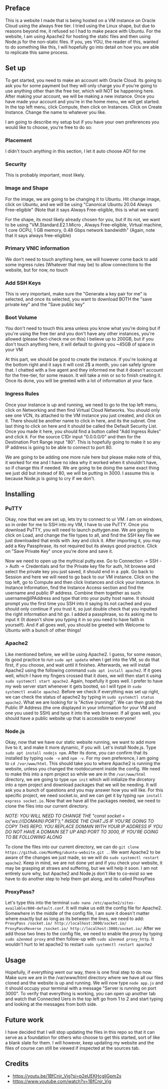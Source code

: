 
## Preface
This is a website I made that is being hosted on a VM instance on Oracle Cloud using the always free tier. I tried using the Linux shape, but due to reasons beyond me, it refused so I had to make peace with Ubuntu. For the website, I am using Apache2 for hosting the static files and then using Node.js for the non-static files. If you, yes YOU, the reader of this, wanted to do something like this, I will hopefully go into detail on how you are able to replicate this same process.

## Set up
To get started, you need to make an account with Oracle Cloud. Its going to ask you for some payment but they will only charge you if you're going to use anything other than the free tier, which will NOT be happening here. After making your account, we will be making a new instance. Once you have made your account and you're in the home menu, we will get started. In the top left menu, click Compute, then click on Instances. Click on Create Instance. Change the name to whatever you like.
   
I am going to describe my setup but if you have your own preferences you would like to choose, you're free to do so:

 ### Placement
 I didn't touch anything in this section, I let it auto choose AD1 for me

 ### Security  
 This is probably important, most likely.

 ### Image and Shape
 For the image, we are going to be changing it to Ubuntu. Hit change image, click on Ubuntu, and we will be using "Canonical Ubuntu 20.04 Always Free-eligible" (Note that it says Always Free-eligible, this is what we want)

 For the shape, its most likely already chosen for you, but if its not, we want to be using "VM.Standard.E2.1.Micro , Always Free-eligible, Virtual machine, 1 core OCPU, 1 GB memory, 0.48 Gbps network bandwidth" (Again, note that it says always free-eligible)

 ### Primary VNIC information
 We don't need to touch anything here, we will however come back to add some ingress rules (Whatever that may be) to allow connections to the website, but for now, no touch

 ### Add SSH Keys
 This is very important, make sure the "Generate a key pair for me" is selected, and once its selected, you want to download BOTH the "save private key" and the "Save public key"

 ### Boot Volume
 You don't need to touch this area unless you know what you're doing but if you're using the free tier and you don't have any other instances, you're allowed (please fact-check me on this) I believe up to 200GB, but if you don't touch anything here, it will default to giving you ~45GB of space in your VM

 At this part, we should be good to create the instance. If you're looking at the bottom right and it says it will cost 2$ a month, you can safely ignore that. I chatted with a live agent and they informed me that it doesn't account for the free-tier, for some reason. It will take a min or so to finish creating it. Once its done, you will be greeted with a lot of information at your face.

 ### Ingress Rules
 Once your instance is up and running, we need to go to the top left menu, click on Networking and then find Virtual Cloud Networks. You should only see one VCN, its attached to the VM instance you just created, and click on it. There should be another name to click in here, and its the subnet. One last thing to click on here and it should be called the Default Security List. Once you made it here, you should find a button called "Add Ingress Rules" and click it. For the source C1Dr input "0.0.0.0/0" and then for the Destination Port Range input "80". This is hopefully going to make it so any IP address is going to be able to connect to port 80. 

We are going to be adding one more rule here but please make note of this, it worked for me and I have no idea why it worked when it shouldn't have, so if change this if needed. We are going to be doing the same exact thing we just did but instead of 80, we will be putting in 3000. I assume this is because Node.js is going to cry if we don't.


## Installing

### PuTTY
Okay, now that we are set up, lets try to connect to ur VM. I am on windows, so in order for me to SSH into my VM, I have to use PuTTY. Once you download PuTTY, you will need to launch puttygen.exe. We are going to click on Load, and change the file types to all, and find the SSH key file we just downloaded that ends with .key and click it. After importing it, you may add a Key Passphrase, its not required but its always good practice. Click on "Save Private Key" once you're done and save it.

Now we need to open up the mythical putty.exe. Go to Connection -> SSH -> Auth -> Credentials and for the Private key file for auth, hit browse and select the private key you just saved, it should end in a .ppk. Go back to Session and here we will need to go back to our VM instance. Click on the top left, go to Compute and then click Instances and click your instance. In Instance Information, find the Instance Access section and find the username and public IP address. Combine them together as such: username@IPAddress and type that into your putty host name. It should prompt you the first time you SSH into it saying its not cached and you should only continue if you trust it, so just double check that you inputted the right information and hit go. I added a passphrase, so its asking me to input it (It doesn't show you typing it in so you need to have faith in yourself). And if all goes well, you should be greeted with Welcome to Ubuntu with a bunch of other things!

### Apache2
Like mentioned before, we will be using Apache2. I guess, for some reason, its good practice to run `sudo apt update` when I get into the VM, so do that first, if you choose, and wait until it finishes. Afterwards, we will install Apache2 using the following command `sudo apt install apache2`. If it goes well, which I have my fingers crossed that it does, we will then start it using `sudo systemctl start apache2`. Again, hopefully it goes well. I prefer to have my web server start whenever it gets booted, so I will type in `sudo systemctl enable apache2`. Before we check if everything was set up right, we can check the status of apache2 by typing in `sudo systemctl status apache2`. What we are looking for is "Active (running)". We can then grab the Public IP Address (the one displayed in your information for your VM and one you used to SSH) and type it into the web broswer. If all goes well, you should have a public website up that is accessible to everyone!


### Node.js

Okay, now that we have our static website running, we want to add more live to it, and make it more dynamic, if you will. Let's install Node.js. Type `sudo apt install nodejs npm`. After its done, you can confirm that its installed by typing `node -v` and `npm -v`. For my own preference, I am going to `cd /var/www/html`. This should take you to where Apache2 is running the website, unless you changed the rootdocument inside the config. We need to make this into a npm project so while we are in the `/var/www/html` directory, we are going to type `npm init` which will initialize the dircetory into a npm project and download packages that we will be needing. It will ask you a bunch of questions and you may answer how you will like. For this specific project, we need socket.io, and we can get it by typing `npm install express socket.io`. Now that we have all the packages needed, we need to clone the files into our current directory.

*NOTE: YOU WILL NEED TO CHANGE THE "const socket = io('ws://{DOMAIN}:PORT');" INSIDE THE CHAT.JS IF YOU'RE GOING TO COPY THIS REPO. YOU REPLACE DOMAIN WITH YOUR IP ADDRESS IF YOU DO NOT HAVE A DOMAIN SET UP AND PORT TO 3000, IF YOU'RE GOING TO BE FOLLOWING ALONG*

To clone the files into our current directory, we can do `git clone https://github.com/MonMog/ubuntu-website.git .`. We want Apache2 to be aware of the changes we just made, so we will do `sudo systemctl restart apache2`. Keep in mind, we are not done yet and if you check your website, it may be grasping at straws and suffering, but we will help it soon. I am not entirely sure why, but Apache2 and Node.js don't like to co-exist so we have to do another step to help them get along, and its called ProxyPass

### ProxyPass?

Let's type this into the terminal `sudo nano /etc/apache2/sites-available/000-default.conf`. It will make us edit the config file for Apache2. Somewhere in the middle of the config file, I am sure it doesn't matter where exactly but as long as its between the lines, we need to add:
`        ProxyPass /socket.io/ http://localhost:3000/socket.io/
        ProxyPassReverse /socket.io/ http://localhost:3000/socket.io/
`
After we add those two lines to the config file, we need to enable the proxy by typing `sudo a2enmod proxy` and then follow-up with `sudo a2enmod proxy_http`. It wouldn't hurt to let apache2 to restart `sudo systemctl restart apache2`


## Usage

Hopefully, if everything went our way, there is one final step to do now. Make sure we are in the /var/www/html directory where we have all our files cloned and the website is up and running. We will now type `node app.js` and it should occupy your terminal with a message "Server is running on port 3000". To verify that everything is working, you can open up another tab and watch that Connected Uers in the top left go from 1 to 2 and start typing and looking at the messages from both side.

## Future work

I have decided that I will stop updating the files in this repo so that it can serve as a foundation for others who choose to get this started, sort of like a blank slate for them. I will however, keep updating my website and the files of course can still be viewed if inspected at the sources tab. 


## Credits
 - https://youtu.be/1BfCnjr_Vjg?si=p2eUEKHcgljGpm2x
 - https://www.youtube.com/watch?v=1BfCnjr_Vjg

 
 
